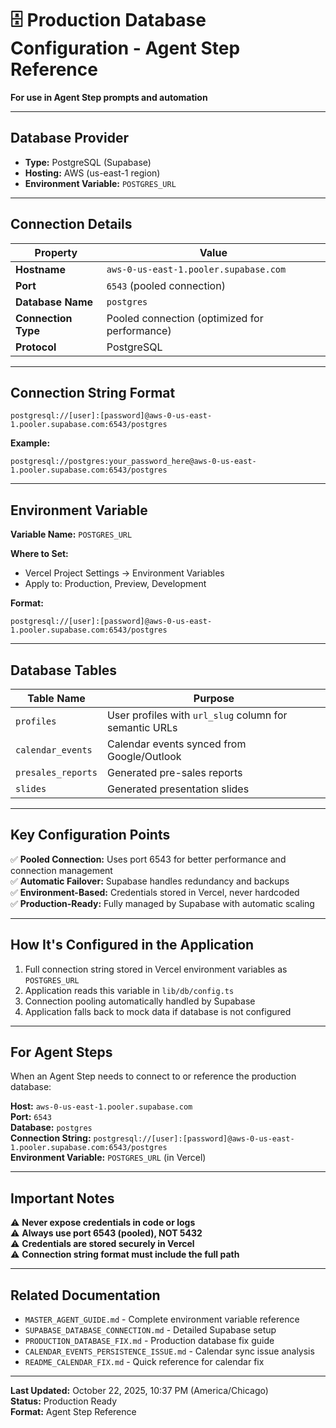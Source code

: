 # 🗄️ Production Database Configuration - Agent Step Reference

**For use in Agent Step prompts and automation**

---

## Database Provider

- **Type:** PostgreSQL (Supabase)
- **Hosting:** AWS (us-east-1 region)
- **Environment Variable:** `POSTGRES_URL`

---

## Connection Details

| Property | Value |
|----------|-------|
| **Hostname** | `aws-0-us-east-1.pooler.supabase.com` |
| **Port** | `6543` (pooled connection) |
| **Database Name** | `postgres` |
| **Connection Type** | Pooled connection (optimized for performance) |
| **Protocol** | PostgreSQL |

---

## Connection String Format

```
postgresql://[user]:[password]@aws-0-us-east-1.pooler.supabase.com:6543/postgres
```

**Example:**
```
postgresql://postgres:your_password_here@aws-0-us-east-1.pooler.supabase.com:6543/postgres
```

---

## Environment Variable

**Variable Name:** `POSTGRES_URL`

**Where to Set:**
- Vercel Project Settings → Environment Variables
- Apply to: Production, Preview, Development

**Format:**
```
postgresql://[user]:[password]@aws-0-us-east-1.pooler.supabase.com:6543/postgres
```

---

## Database Tables

| Table Name | Purpose |
|-----------|---------|
| `profiles` | User profiles with `url_slug` column for semantic URLs |
| `calendar_events` | Calendar events synced from Google/Outlook |
| `presales_reports` | Generated pre-sales reports |
| `slides` | Generated presentation slides |

---

## Key Configuration Points

✅ **Pooled Connection:** Uses port 6543 for better performance and connection management  
✅ **Automatic Failover:** Supabase handles redundancy and backups  
✅ **Environment-Based:** Credentials stored in Vercel, never hardcoded  
✅ **Production-Ready:** Fully managed by Supabase with automatic scaling  

---

## How It's Configured in the Application

1. Full connection string stored in Vercel environment variables as `POSTGRES_URL`
2. Application reads this variable in `lib/db/config.ts`
3. Connection pooling automatically handled by Supabase
4. Application falls back to mock data if database is not configured

---

## For Agent Steps

When an Agent Step needs to connect to or reference the production database:

**Host:** `aws-0-us-east-1.pooler.supabase.com`  
**Port:** `6543`  
**Database:** `postgres`  
**Connection String:** `postgresql://[user]:[password]@aws-0-us-east-1.pooler.supabase.com:6543/postgres`  
**Environment Variable:** `POSTGRES_URL` (in Vercel)

---

## Important Notes

⚠️ **Never expose credentials in code or logs**  
⚠️ **Always use port 6543 (pooled), NOT 5432**  
⚠️ **Credentials are stored securely in Vercel**  
⚠️ **Connection string format must include the full path**

---

## Related Documentation

- `MASTER_AGENT_GUIDE.md` - Complete environment variable reference
- `SUPABASE_DATABASE_CONNECTION.md` - Detailed Supabase setup
- `PRODUCTION_DATABASE_FIX.md` - Production database fix guide
- `CALENDAR_EVENTS_PERSISTENCE_ISSUE.md` - Calendar sync issue analysis
- `README_CALENDAR_FIX.md` - Quick reference for calendar fix

---

**Last Updated:** October 22, 2025, 10:37 PM (America/Chicago)  
**Status:** Production Ready  
**Format:** Agent Step Reference
